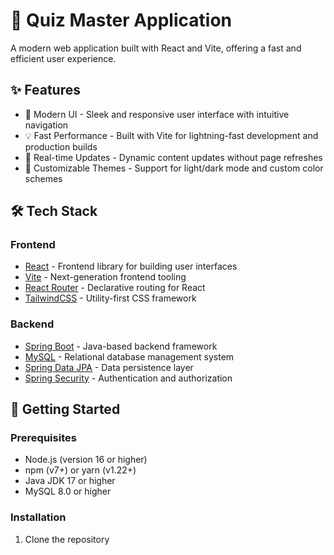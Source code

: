 # 🚀 Quiz Master Application

A modern web application built with React and Vite, offering a fast and efficient user experience.

## ✨ Features

- 🎯 Modern UI - Sleek and responsive user interface with intuitive navigation
- 💡 Fast Performance - Built with Vite for lightning-fast development and production builds
- 🔄 Real-time Updates - Dynamic content updates without page refreshes
- 🎨 Customizable Themes - Support for light/dark mode and custom color schemes

## 🛠️ Tech Stack

### Frontend
- [React](https://reactjs.org/) - Frontend library for building user interfaces
- [Vite](https://vitejs.dev/) - Next-generation frontend tooling
- [React Router](https://reactrouter.com/) - Declarative routing for React
- [TailwindCSS](https://tailwindcss.com/) - Utility-first CSS framework

### Backend
- [Spring Boot](https://spring.io/projects/spring-boot) - Java-based backend framework
- [MySQL](https://www.mysql.com/) - Relational database management system
- [Spring Data JPA](https://spring.io/projects/spring-data-jpa) - Data persistence layer
- [Spring Security](https://spring.io/projects/spring-security) - Authentication and authorization

## 🚀 Getting Started

### Prerequisites

- Node.js (version 16 or higher)
- npm (v7+) or yarn (v1.22+)
- Java JDK 17 or higher
- MySQL 8.0 or higher

### Installation

1. Clone the repository
